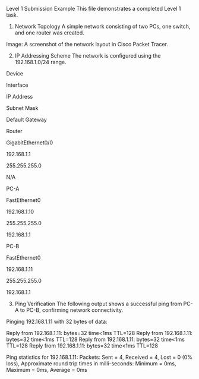 Level 1 Submission Example
This file demonstrates a completed Level 1 task.

1. Network Topology
A simple network consisting of two PCs, one switch, and one router was created.

Image: A screenshot of the network layout in Cisco Packet Tracer.

2. IP Addressing Scheme
The network is configured using the 192.168.1.0/24 range.

Device

Interface

IP Address

Subnet Mask

Default Gateway

Router

GigabitEthernet0/0

192.168.1.1

255.255.255.0

N/A

PC-A

FastEthernet0

192.168.1.10

255.255.255.0

192.168.1.1

PC-B

FastEthernet0

192.168.1.11

255.255.255.0

192.168.1.1

3. Ping Verification
The following output shows a successful ping from PC-A to PC-B, confirming network connectivity.

Pinging 192.168.1.11 with 32 bytes of data:

Reply from 192.168.1.11: bytes=32 time<1ms TTL=128
Reply from 192.168.1.11: bytes=32 time<1ms TTL=128
Reply from 192.168.1.11: bytes=32 time<1ms TTL=128
Reply from 192.168.1.11: bytes=32 time<1ms TTL=128

Ping statistics for 192.168.1.11:
    Packets: Sent = 4, Received = 4, Lost = 0 (0% loss),
Approximate round trip times in milli-seconds:
    Minimum = 0ms, Maximum = 0ms, Average = 0ms
